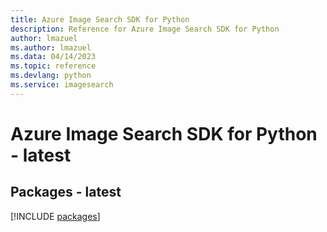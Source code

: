 ```yaml
---
title: Azure Image Search SDK for Python
description: Reference for Azure Image Search SDK for Python
author: lmazuel
ms.author: lmazuel
ms.data: 04/14/2023
ms.topic: reference
ms.devlang: python
ms.service: imagesearch
---
```

# Azure Image Search SDK for Python - latest
## Packages - latest
[!INCLUDE [packages](image-search-index.md)]